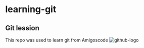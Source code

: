 # learning-git
## Git lession

This repo was used to learn git from Amigoscode
![github-logo](https://user-images.githubusercontent.com/90581642/146238079-143bfdbb-e711-49ff-8ac5-dababd4440fe.jpg)
